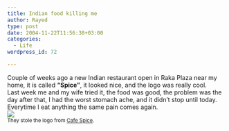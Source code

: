 ```yaml
---
title: Indian food killing me
author: Rayed
type: post
date: 2004-11-22T11:56:38+03:00
categories:
  - Life
wordpress_id: 72

---
```

<p>Couple of weeks ago a new Indian restaurant open in Raka Plaza near my home, it is called <b>&#8220;Spice&#8221;</b>, it looked nice, and the logo was really cool.<br />
Last week me and my wife tried it, the food was good, the problem was the day after that, I had the worst stomach ache, and it didn&#8217;t stop until today. Everytime I eat anything the same pain comes again.<br />
<img src="http://myweb.saudi.net.sa/rayed/img/spice.jpg" /><br />
<small>They stole the logo from <a href="http://www.cafespice.com/">Cafe Spice</a>.</small></p>
